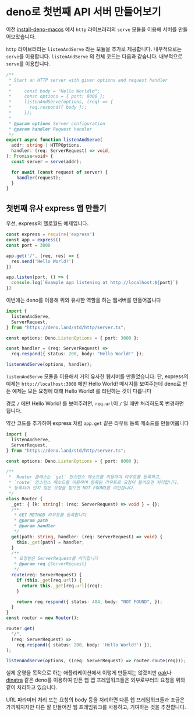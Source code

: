 # deno로 첫번째 API 서버 만들어보기

이전 [install-deno-macos](/install-deno-macos) 에서 `http` 라이브러리의 `serve` 모듈을 이용해 서버를 만들어보았습니다.

`http` 라이브러리는 `listenAndServe` 라는 모듈을 추가로 제공합니다. 내부적으로는 `serve`를 이용합니다.
`listenAndServe` 의 전체 코드는 다음과 같습니다. 내부적으로 `serve`를 이용합니다.

```ts
/**
 * Start an HTTP server with given options and request handler
 *
 *     const body = "Hello World\n";
 *     const options = { port: 8000 };
 *     listenAndServe(options, (req) => {
 *       req.respond({ body });
 *     });
 *
 * @param options Server configuration
 * @param handler Request handler
 */
export async function listenAndServe(
  addr: string | HTTPOptions,
  handler: (req: ServerRequest) => void,
): Promise<void> {
  const server = serve(addr);

  for await (const request of server) {
    handler(request);
  }
}
```

## 첫번째 유사 express 앱 만들기

우선, express의 헬로월드 예제입니다.

```js
const express = require('express')
const app = express()
const port = 3000

app.get('/', (req, res) => {
  res.send('Hello World!')
})

app.listen(port, () => {
  console.log(`Example app listening at http://localhost:${port}`)
})
```

이번에는 deno를 이용해 위와 유사한 역할을 하는 웹서버를 만들어봅니다

```ts
import {
  listenAndServe,
  ServerRequest,
} from "https://deno.land/std/http/server.ts";

const options: Deno.ListenOptions = { port: 3000 };

const handler = (req: ServerRequest) =>
  req.respond({ status: 200, body: "Hello World!" });

listenAndServe(options, handler);
```

`listenAndServe` 모듈을 이용해서 거의 유사한 웹서버를 만들었습니다. 단, express의 예제는 `http://localhost:3000` 에만 Hello World! 메시지를 보여주는데 deno로 만든 예제는 모든 요청에 대해 Hello World! 를 리턴하는 것이 다릅니다

경로 `/` 에만 Hello World! 를 보여주려면, `req.url`이 `/` 일 때만 처리하도록 변경하면 됩니다.

약간 코드를 추가하여 express 처럼 `app.get` 같은 라우트 등록 메소드를 만들어봅니다

```ts
import {
  listenAndServe,
  ServerRequest,
} from "https://deno.land/std/http/server.ts";

const options: Deno.ListenOptions = { port: 8000 };

/**
 *  Router 클래스는 `get` 인스턴스 메소드를 이용하여 라우트를 등록하고,
 * `route` 인스턴스 메소드를 이용하여 등록된 라우트로 요청이 들어오면 처리합니다.
 * 등록되어 있지 않은 요청을 받으면 NOT FOUND를 리턴합니다.
 */
class Router {
  _get: { [k: string]: (req: ServerRequest) => void } = {};
  /**
   * GET METHOD 라우트를 등록합니다
   * @param path
   * @param handler
   */
  get(path: string, handler: (req: ServerRequest) => void) {
    this._get[path] = handler;
  }
  /**
   * 요청받은 ServerRequest를 처리합니다
   * @param req {ServerRequest}
   */
  route(req: ServerRequest) {
    if (this._get[req.url]) {
      return this._get[req.url](req);
    }

    return req.respond({ status: 404, body: "NOT FOUND", });
  }
}
const router = new Router();

router.get(
  "/",
  (req: ServerRequest) =>
    req.respond({ status: 200, body: 'Hello World!') }),
);

listenAndServe(options, ((req: ServerRequest) => router.route(req)));
```

실제 운영을 목적으로 하는 애플리케이션에서 이렇게 만들지는 않겠지만 [oak](https://github.com/oakserver/oak)나 [dinatra](https://github.com/syumai/dinatra) 같은 deno를 이용하여 만든 웹 앱 프레임워크들은 외부로부터의 요청을 위와 같이 처리하고 있습니다.

URL 파라미터 처리 또는 요청의 body 등을 처리하면 다른 웹 프레임워크들과 조금은 가까워지지만 다른 잘 만들어진 웹 프레임워크를 사용하고, 기여하는 것을 추천합니다.
